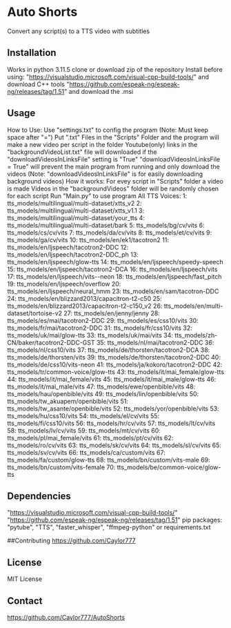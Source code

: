 # Auto Shorts
Convert any script(s) to a TTS video with subtitles

## Installation
Works in python 3.11.5
clone or download zip of the repository
Install before using:
"https://visualstudio.microsoft.com/visual-cpp-build-tools/" and download C++ tools
"https://github.com/espeak-ng/espeak-ng/releases/tag/1.51" and download the .msi

## Usage
How to Use:
    Use "settings.txt" to config the program (Note: Must keep space after "=")
    Put ".txt" Files in the "Scripts" Folder and the program will make a new video per script in the folder
    Youtube(only) links in the "backgroundVideoList.txt" file will downloaded if the "downloadVideosInLinksFile" setting is "True"
    "downloadVideosInLinksFile = True" will prevent the main program from running and only download the videos
    (Note: "downloadVideosInLinksFile" is for easily downloading background videos)
How it works:
    For evey script in "Scripts" folder a video is made
    Videos in the "backgroundVideos" folder will be randomly chosen for each script
    Run "Main.py" to use program
All TTS Voices:
    1: tts_models/multilingual/multi-dataset/xtts_v2
    2: tts_models/multilingual/multi-dataset/xtts_v1.1
    3: tts_models/multilingual/multi-dataset/your_tts
    4: tts_models/multilingual/multi-dataset/bark
    5: tts_models/bg/cv/vits
    6: tts_models/cs/cv/vits
    7: tts_models/da/cv/vits
    8: tts_models/et/cv/vits
    9: tts_models/ga/cv/vits
    10: tts_models/en/ek1/tacotron2
    11: tts_models/en/ljspeech/tacotron2-DDC
    12: tts_models/en/ljspeech/tacotron2-DDC_ph
    13: tts_models/en/ljspeech/glow-tts
    14: tts_models/en/ljspeech/speedy-speech
    15: tts_models/en/ljspeech/tacotron2-DCA
    16: tts_models/en/ljspeech/vits
    17: tts_models/en/ljspeech/vits--neon
    18: tts_models/en/ljspeech/fast_pitch
    19: tts_models/en/ljspeech/overflow
    20: tts_models/en/ljspeech/neural_hmm
    23: tts_models/en/sam/tacotron-DDC
    24: tts_models/en/blizzard2013/capacitron-t2-c50
    25: tts_models/en/blizzard2013/capacitron-t2-c150_v2
    26: tts_models/en/multi-dataset/tortoise-v2
    27: tts_models/en/jenny/jenny
    28: tts_models/es/mai/tacotron2-DDC
    29: tts_models/es/css10/vits
    30: tts_models/fr/mai/tacotron2-DDC
    31: tts_models/fr/css10/vits
    32: tts_models/uk/mai/glow-tts
    33: tts_models/uk/mai/vits
    34: tts_models/zh-CN/baker/tacotron2-DDC-GST
    35: tts_models/nl/mai/tacotron2-DDC
    36: tts_models/nl/css10/vits
    37: tts_models/de/thorsten/tacotron2-DCA
    38: tts_models/de/thorsten/vits
    39: tts_models/de/thorsten/tacotron2-DDC
    40: tts_models/de/css10/vits-neon
    41: tts_models/ja/kokoro/tacotron2-DDC
    42: tts_models/tr/common-voice/glow-tts
    43: tts_models/it/mai_female/glow-tts
    44: tts_models/it/mai_female/vits
    45: tts_models/it/mai_male/glow-tts
    46: tts_models/it/mai_male/vits
    47: tts_models/ewe/openbible/vits
    48: tts_models/hau/openbible/vits
    49: tts_models/lin/openbible/vits
    50: tts_models/tw_akuapem/openbible/vits
    51: tts_models/tw_asante/openbible/vits
    52: tts_models/yor/openbible/vits
    53: tts_models/hu/css10/vits
    54: tts_models/el/cv/vits
    55: tts_models/fi/css10/vits
    56: tts_models/hr/cv/vits
    57: tts_models/lt/cv/vits
    58: tts_models/lv/cv/vits
    59: tts_models/mt/cv/vits
    60: tts_models/pl/mai_female/vits
    61: tts_models/pt/cv/vits
    62: tts_models/ro/cv/vits
    63: tts_models/sk/cv/vits
    64: tts_models/sl/cv/vits
    65: tts_models/sv/cv/vits
    66: tts_models/ca/custom/vits
    67: tts_models/fa/custom/glow-tts
    68: tts_models/bn/custom/vits-male
    69: tts_models/bn/custom/vits-female
    70: tts_models/be/common-voice/glow-tts

## Dependencies
"https://visualstudio.microsoft.com/visual-cpp-build-tools/"
"https://github.com/espeak-ng/espeak-ng/releases/tag/1.51"
pip packages: "pytube", "TTS", "faster_whisper", "ffmpeg-python" or requirements.txt

##Contributing
https://github.com/Caylor777

## License
MIT License

## Contact
https://github.com/Caylor777/AutoShorts
